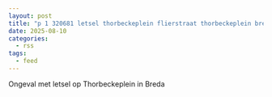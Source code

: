 ```yaml
---
layout: post
title: "p 1 320681 letsel thorbeckeplein flierstraat thorbeckeplein breda"
date: 2025-08-10
categories: 
  - rss
tags: 
  - feed
---
```


Ongeval met letsel op Thorbeckeplein in Breda
